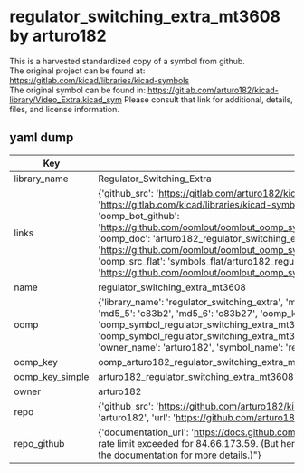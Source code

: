 # regulator_switching_extra_mt3608 by arturo182  
This is a harvested standardized copy of a symbol from github.  
The original project can be found at:  
https://gitlab.com/kicad/libraries/kicad-symbols  
The original symbol can be found in:
https://gitlab.com/arturo182/kicad-library/Video_Extra.kicad_sym
Please consult that link for additional, details, files, and license information.  
## yaml dump  
| Key | Value |  
| --- | --- |  
| library_name | Regulator_Switching_Extra |  
| links | {'github_src': 'https://gitlab.com/arturo182/kicad-library/Video_Extra.kicad_sym', 'github_src_repo': 'https://gitlab.com/kicad/libraries/kicad-symbols', 'oomp_bot': 'arturo182_regulator_switching_extra_mt3608/working', 'oomp_bot_github': 'https://github.com/oomlout/oomlout_oomp_symbol_bot/tree/main/arturo182_regulator_switching_extra_mt3608/working', 'oomp_doc': 'arturo182_regulator_switching_extra_mt3608/working', 'oomp_doc_github': 'https://github.com/oomlout/oomlout_oomp_symbol_doc/tree/main/arturo182_regulator_switching_extra_mt3608/working', 'oomp_src_flat': 'symbols_flat/arturo182_regulator_switching_extra_mt3608/working', 'oomp_src_flat_github': 'https://github.com/oomlout/oomlout_oomp_symbol_src/tree/main/arturo182_regulator_switching_extra_mt3608/working'} |  
| name | regulator_switching_extra_mt3608 |  
| oomp | {'library_name': 'regulator_switching_extra', 'md5': 'c83b278f51c61267dc64153e10891ec1', 'md5_10': 'c83b278f51', 'md5_5': 'c83b2', 'md5_6': 'c83b27', 'oomp_key': 'oomp_regulator_switching_extra_mt3608', 'oomp_key_extra': 'oomp_symbol_regulator_switching_extra_mt3608', 'oomp_key_full': 'oomp_symbol_regulator_switching_extra_mt3608_c83b27', 'oomp_key_simple': 'regulator_switching_extra_mt3608', 'owner_name': 'arturo182', 'symbol_name': 'regulator_switching_extra_mt3608'} |  
| oomp_key | oomp_arturo182_regulator_switching_extra_mt3608 |  
| oomp_key_simple | arturo182_regulator_switching_extra_mt3608 |  
| owner | arturo182 |  
| repo | {'github_src': 'https://github.com/arturo182/kicad-library/Video_Extra.kicad_sym', 'name': 'kicad-library', 'owner': 'arturo182', 'url': 'https://github.com/arturo182/kicad-library'} |  
| repo_github | {'documentation_url': 'https://docs.github.com/rest/overview/resources-in-the-rest-api#rate-limiting', 'message': "API rate limit exceeded for 84.66.173.59. (But here's the good news: Authenticated requests get a higher rate limit. Check out the documentation for more details.)"} |  

